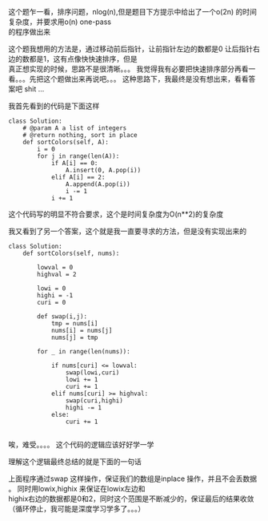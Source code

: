 这个题乍一看，排序问题，nlog(n),但是题目下方提示中给出了一个o(2n) 的时间复杂度，并要求用o(n) one-pass\
的程序做出来

这个题我想用的方法是，通过移动前后指针，让前指针左边的数都是0 让后指针右边的数都是1，这有点像快快速排序，但是\
真正想实现的时候，思路不是很清晰。。。 我觉得我有必要把快速排序部分再看一看。。。先把这个题做出来再说吧。。。 
这种思路下，我最终是没有想出来，看看答案吧 shit ...

我首先看到的代码是下面这样
```
class Solution:
    # @param A a list of integers
    # @return nothing, sort in place
    def sortColors(self, A):
        i = 0
        for j in range(len(A)):
            if A[i] == 0:
                A.insert(0, A.pop(i))
            elif A[i] == 2:
                A.append(A.pop(i))
                i -= 1
            i += 1
```
这个代码写的明显不符合要求，这个是时间复杂度为O(n**2)的复杂度

我又看到了另一个答案，这个就是我一直要寻求的方法，但是没有实现出来的

```
class Solution:
    def sortColors(self, nums):
   
        lowval = 0
        highval = 2

        lowi = 0
        highi = -1
        curi = 0

        def swap(i,j):
            tmp = nums[i]
            nums[i] = nums[j]
            nums[j] = tmp

        for _ in range(len(nums)):

            if nums[curi] <= lowval:
                swap(lowi,curi)
                lowi += 1
                curi += 1
            elif nums[curi] >= highval:
                swap(curi,highi)
                highi -= 1
            else:
                curi += 1


```

唉，难受。。。。  这个代码的逻辑应该好好学一学

理解这个逻辑最终总结的就是下面的一句话

上面程序通过swap 这样操作，保证我们的数组是inplace 操作，并且不会丢数据 。 同时用lowix,highix 来保证在lowix左边和\
highix右边的数据都是0和2，同时这个范围是不断减少的，保证最后的结果收敛（循环停止，我可能是深度学习学多了。。。）






